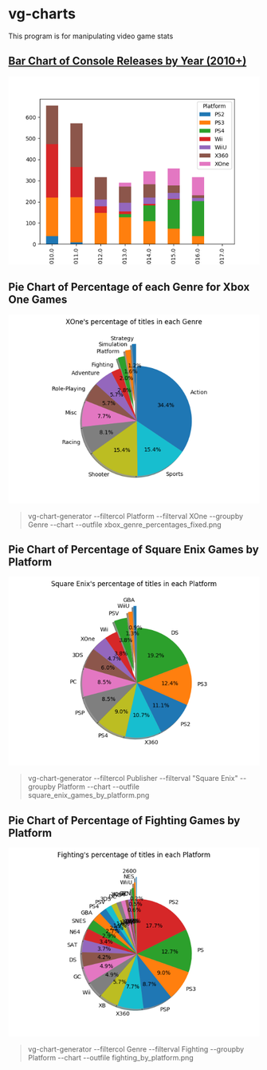 # vg-charts
This program is for manipulating video game stats

## [Bar Chart of Console Releases by Year (2010+)](./recent_console_releases_by_year.py)
<a href='./recent_console_releases_by_year.py'>![](./images/recent_console_releases_by_year.png)</a>


## Pie Chart of Percentage of each Genre for Xbox One Games
<a href='./xbox_genre_percentages.py'>![](./images/xbox_genre_percentages.png)</a>
> vg-chart-generator --filtercol Platform --filterval XOne --groupby Genre --chart --outfile xbox_genre_percentages_fixed.png

## Pie Chart of Percentage of Square Enix Games by Platform
<a href='./vg_chart_generator/vg_chart_generator/__init__.py'>![](./images/square_enix_games_by_platform.png)</a>
> vg-chart-generator --filtercol Publisher --filterval "Square Enix" --groupby Platform --chart --outfile square_enix_games_by_platform.png

## Pie Chart of Percentage of Fighting Games by Platform
<a href='./vg_chart_generator/vg_chart_generator/__init__.py'>![](./images/fighting_by_platform.png)</a>
> vg-chart-generator --filtercol Genre --filterval Fighting --groupby Platform --chart --outfile fighting_by_platform.png